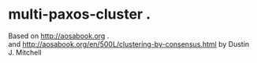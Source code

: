 # multi-paxos-cluster . 
Based on http://aosabook.org .  
and http://aosabook.org/en/500L/clustering-by-consensus.html by Dustin J. Mitchell


